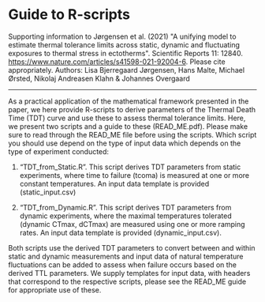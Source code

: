 # Guide to R-scripts
Supporting information to Jørgensen et al. (2021) "A unifying model to estimate thermal tolerance limits across static, dynamic and fluctuating exposures to thermal stress in ectotherms". Scientific Reports 11: 12840. https://www.nature.com/articles/s41598-021-92004-6. Please cite appropriately.
Authors: Lisa Bjerregaard Jørgensen, Hans Malte, Michael Ørsted, Nikolaj Andreasen Klahn & Johannes Overgaard

______

As a practical application of the mathematical framework presented in the paper, we here provide R-scripts to derive parameters of the Thermal Death Time (TDT) curve and use these to assess thermal tolerance limits. Here, we present two scripts and a guide to these (READ_ME.pdf). Please make sure to read through the READ_ME file before using the scripts. Which script you should use depend on the type of input data which depends on the type of experiment conducted:

1)	“TDT_from_Static.R”. This script derives TDT parameters from static experiments, where time to failure (tcoma) is measured at one or more constant temperatures. An input data template is provided (static_input.csv)

2)	“TDT_from_Dynamic.R”. This script derives TDT parameters from dynamic experiments, where the maximal temperatures tolerated (dynamic CTmax, dCTmax) are measured using one or more ramping rates. An input data template is provided (dynamic_input.csv). 

Both scripts use the derived TDT parameters to convert between and within static and dynamic measurements and input data of natural temperature fluctuations can be added to assess when failure occurs based on the derived TTL parameters. We supply templates for input data, with headers that correspond to the respective scripts, please see the READ_ME guide for appropriate use of these.
